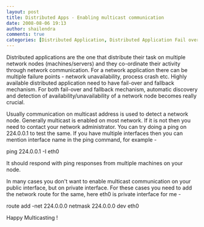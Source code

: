 ```yaml
---
layout: post
title: Distributed Apps - Enabling multicast communication
date: 2008-08-06 19:13
author: shailendra
comments: true
categories: [Distributed Application, Distributed Application Fail over, Distributed Application Fallback, Distributed Architecute, Mulicast Communication, Tech]
---
```

Distributed applications are the one that distribute their task on multiple network nodes (machines/servers) and they co-ordinate their activity through network communication. For a network application there can be multiple failure points - network unavailability, process crash etc. Highly available distributed application need to have fail-over and fallback mechanism. For both fail-over and fallback mechanism, automatic discovery and detection of availability/unavailability of a network node becomes really crucial.

Usually communication on multicast address is used to detect a network node. Generally multicast is enabled on most network. If it is not then you need to contact your network administrator. You can try doing a ping on 224.0.0.1 to test the same. If you have multiple interfaces then you can mention interface name in the ping command, for example -

ping 224.0.0.1 -I eth0

It should respond with ping responses from multiple machines on your node.

In many cases you don't want to enable multicast communication on your public interface, but on private interface. For these cases you need to add the network route for the same, here eth0 is private interface for me -

route add -net 224.0.0.0 netmask 224.0.0.0 dev eth0

Happy Multicasting !
<div class="blogger-post-footer"><img alt="" width="1" height="1" /></div>
